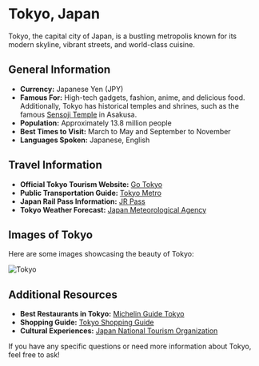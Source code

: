 # Tokyo, Japan  

Tokyo, the capital city of Japan, is a bustling metropolis known for its modern skyline, vibrant streets, and world-class cuisine.  

## General Information  
- **Currency:** Japanese Yen (JPY)  
- **Famous For:** High-tech gadgets, fashion, anime, and delicious food. Additionally, Tokyo has historical temples and shrines, such as the famous [Sensoji Temple](https://www.senso-ji.jp/about/index_e.html) in Asakusa.  
- **Population:** Approximately 13.8 million people  
- **Best Times to Visit:** March to May and September to November  
- **Languages Spoken:** Japanese, English  

## Travel Information  
- **Official Tokyo Tourism Website:** [Go Tokyo](https://www.gotokyo.org/en/)  
- **Public Transportation Guide:** [Tokyo Metro](https://www.tokyometro.jp/en/)  
- **Japan Rail Pass Information:** [JR Pass](https://japanrailpass.net/)  
- **Tokyo Weather Forecast:** [Japan Meteorological Agency](https://www.jma.go.jp/en/)  

## Images of Tokyo  
Here are some images showcasing the beauty of Tokyo:  

![Tokyo](https://sgp1.digitaloceanspaces.com/tripkliq-img-dev/city_images/Tokyo_7ObsOUok.png)  

## Additional Resources  
- **Best Restaurants in Tokyo:** [Michelin Guide Tokyo](https://guide.michelin.com/jp/en/tokyo-region/tokyo/restaurants)  
- **Shopping Guide:** [Tokyo Shopping Guide](https://livejapan.com/en/)  
- **Cultural Experiences:** [Japan National Tourism Organization](https://www.japan.travel/en/)  

If you have any specific questions or need more information about Tokyo, feel free to ask! 
